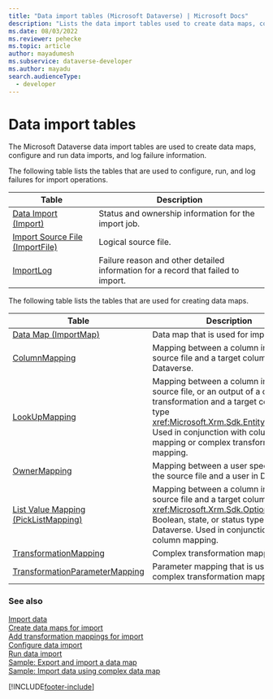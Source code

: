 ```yaml
---
title: "Data import tables (Microsoft Dataverse) | Microsoft Docs" 
description: "Lists the data import tables used to create data maps, configure and run data imports, and log failure information." 
ms.date: 08/03/2022
ms.reviewer: pehecke
ms.topic: article
author: mayadumesh 
ms.subservice: dataverse-developer
ms.author: mayadu
search.audienceType: 
  - developer
---
```

# Data import tables

The Microsoft Dataverse data import tables are used to create data maps, configure and run data imports, and log failure information.  

The following table lists the tables that are used to configure, run, and log failures for import operations.  

|Table|Description|  
|----------------------------------|-----------------|  
|[Data Import (Import)](reference/entities/import.md)|Status and ownership information for the import job.|  
|[Import Source File (ImportFile)](reference/entities/importfile.md)|Logical source file.|  
|[ImportLog](reference/entities/importlog.md)|Failure reason and other detailed information for a record that failed to import.|  

 The following table lists the tables that are used for creating data maps.  

|Table|Description|
|-----|-----|
|[Data Map (ImportMap)](reference/entities/importmap.md)|Data map that is used for import.|
|[ColumnMapping](reference/entities/columnmapping.md)|Mapping between a column in the source file and a target column in Dataverse.|
|[LookUpMapping](reference/entities/lookupmapping.md)|Mapping between a column in the source file, or an output of a complex transformation and a target column of type <xref:Microsoft.Xrm.Sdk.EntityReference>. Used in conjunction with column mapping or complex transformation mapping.|
|[OwnerMapping](reference/entities/ownermapping.md)|Mapping between a user specified in the source file and a user in Dataverse.                                                             |
|[List Value Mapping (PickListMapping)](reference/entities/picklistmapping.md)|Mapping between a column in the source file and a target column of <xref:Microsoft.Xrm.Sdk.OptionSetValue>, Boolean, state, or status type in Dataverse. Used in conjunction with column mapping. |
|[TransformationMapping](reference/entities/transformationmapping.md)|Complex transformation mapping.|
|[TransformationParameterMapping](reference/entities/transformationparametermapping.md)| Parameter mapping that is used in complex transformation mapping.|

### See also

[Import data](import-data.md)<br />
[Create data maps for import](create-data-maps-for-import.md)<br />
[Add transformation mappings for import](add-transformation-mappings-import.md)<br />
[Configure data import](configure-data-import.md)<br />
[Run data import](run-data-import.md)<br />
[Sample: Export and import a data map](org-service/samples/export-import-data-map.md)<br />
[Sample: Import data using complex data map](org-service/samples/import-data-complex-data-map.md)


[!INCLUDE[footer-include](../../includes/footer-banner.md)]
